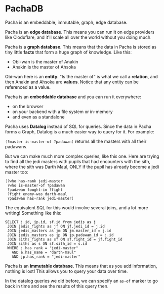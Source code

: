 # PachaDB

Pacha is an embeddable, immutable, graph, edge database.

Pacha is an **edge database**. This means you can run it on edge providers like
Cloduflare, and it'll scale all over the world without you doing much.

Pacha is a **graph database**. This means that the data in Pacha is stored as
tiny little **facts** that form a huge graph of knowledge. Like this:

* Obi-wan is the master of Anakin
* Anakin is the master of Ahsoka

Obi-wan here is an **entity**. "Is the master of" is what we call a
**relation**, and then Anakin and Ahsoka are **values**. Notice that any entity
can be referenced as a value.

Pacha is an **embeddable database** and you can run it everywhere:

* on the browser
* on your backend with a file system or in-memory
* and even as a standalone 

Pacha uses **Datalog** instead of SQL for queries. Since the data in Pacha
forms a Graph, Datalog is a much easier way to query for it. For example:

`(?master is-master-of ?padawan)` returns all the masters with all their padawans.

But we can make much more complex queries, like this one. Here are trying to
find all the jedi masters with pupils that had encounters with the sith, where
the sith was Darth Maul, ONLY if the pupil has already become a jedi master too:

```
(?who has-rank jedi-master
 ?who is-master-of ?padawan
 ?padawan fought-in ?fight
 ?fight enemy-was darth-maul
 ?padawan has-rank jedi-master)
```

The equivalent SQL for this would involve several joins, and a lot more
writing! Something like this:

```
SELECT j.id, jp.id, sf.id from jedis as j  
 JOIN jedis_fights as jf ON jf.jedi_id = j.id
 JOIN jedis_masters as jm ON jm.master_id = j.id
 JOIN jedis_masters as jp ON jp.padawan_id = j.id
 JOIN siths_fights as sf ON sf.fight_id = jf.fight_id
 JOIN siths as s ON sf.sith_id = s.id
 WHERE j.has_rank = "jedi-master"
   AND e.has_name = "darth-maul"
   AND jp.has_rank = "jedi-master"
```


Pacha is an **immutable database**. This means that as you add information,
nothing is lost! This allows you to query your data over time.

In the datalog queries we did before, we can specify an `as-of` marker to go back in time and see the results of this query then.
